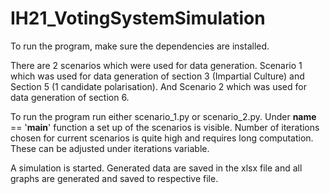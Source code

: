 # IH21_VotingSystemSimulation

To run the program, make sure the dependencies are installed.

There are 2 scenarios which were used for data generation. Scenario 1 which was used for data generation of section 3 (Impartial Culture) and Section 5 (1 candidate polarisation). And Scenario 2 which was used for data generation of section 6. 

To run the program run either scenario_1.py or scenario_2.py. Under __name__ == '__main__' function a set up of the scenarios is visible. Number of iterations chosen for current scenarios is quite high and requires long computation. These can be adjusted under iterations variable. 

A simulation is started. Generated data are saved in the xlsx file and all graphs are generated and saved to respective file.
